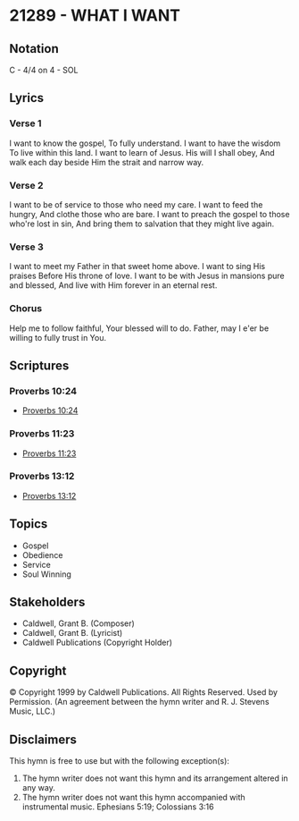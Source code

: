 # 21289 - WHAT I WANT

## Notation

C - 4/4 on 4 - SOL

## Lyrics

### Verse 1

I want to know the gospel, To fully understand. I want to have the wisdom To live within this land. I want to learn of Jesus. His will I shall obey, And walk each day beside Him the strait and narrow way.

### Verse 2

I want to be of service to those who need my care. I want to feed the hungry, And clothe those who are bare. I want to preach the gospel to those who're lost in sin, And bring them to salvation that they might live again.

### Verse 3

I want to meet my Father in that sweet home above. I want to sing His praises Before His throne of love. I want to be with Jesus in mansions pure and blessed, And live with Him forever in an eternal rest.

### Chorus

Help me to follow faithful, Your blessed will to do. Father, may I e'er be willing to fully trust in You.  


## Scriptures

### Proverbs 10:24

- [Proverbs 10:24](https://www.biblegateway.com/passage/?search=Proverbs%2010%3A24)

### Proverbs 11:23

- [Proverbs 11:23](https://www.biblegateway.com/passage/?search=Proverbs%2011%3A23)

### Proverbs 13:12

- [Proverbs 13:12](https://www.biblegateway.com/passage/?search=Proverbs%2013%3A12)


## Topics

- Gospel
- Obedience
- Service
- Soul Winning

## Stakeholders

- Caldwell, Grant B. (Composer)
- Caldwell, Grant B. (Lyricist)
- Caldwell Publications (Copyright Holder)

## Copyright

© Copyright 1999 by Caldwell Publications. All Rights Reserved. Used by Permission.
(An agreement between the hymn writer and R. J. Stevens Music, LLC.)

## Disclaimers

This hymn is free to use but with the following exception(s):
1. The hymn writer does not want this hymn and its arrangement altered in any way.
2. The hymn writer does not want this hymn accompanied with instrumental music.
Ephesians 5:19; Colossians 3:16

